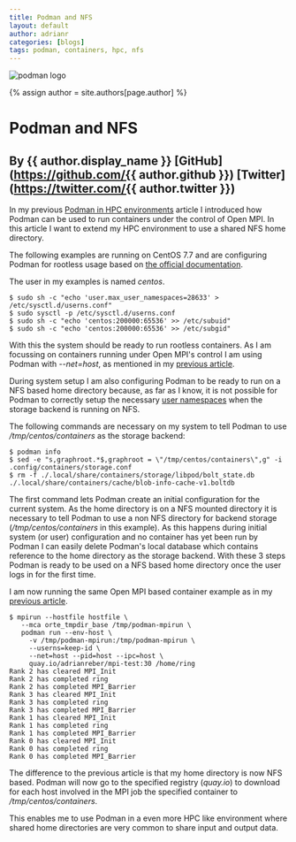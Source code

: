 ```yaml
---
title: Podman and NFS
layout: default
author: adrianr
categories: [blogs]
tags: podman, containers, hpc, nfs
---
```


![podman logo](https://podman.io/images/podman.svg)

{% assign author = site.authors[page.author] %}

# Podman and NFS
## By {{ author.display_name }} [GitHub](https://github.com/{{ author.github }}) [Twitter](https://twitter.com/{{ author.twitter }})

In my previous [Podman in HPC
environments](https://podman.io/blogs/2019/09/26/podman-in-hpc.html) article I
introduced how Podman can be used to run containers under the control of Open
MPI. In this article I want to extend my HPC environment to use a shared NFS
home directory.

<!--readmore-->

The following examples are running on CentOS 7.7 and are
configuring Podman for rootless usage based on [the official
documentation](https://access.redhat.com/documentation/en-us/red_hat_enterprise_linux_atomic_host/7/html-single/managing_containers/index#running_containers_as_root_or_rootless).

The user in my examples is named *centos*.

```shell
$ sudo sh -c "echo 'user.max_user_namespaces=28633' > /etc/sysctl.d/userns.conf"
$ sudo sysctl -p /etc/sysctl.d/userns.conf
$ sudo sh -c "echo 'centos:200000:65536' >> /etc/subuid"
$ sudo sh -c "echo 'centos:200000:65536' >> /etc/subgid"
```

With this the system should be ready to run rootless containers. As I am focussing
on containers running under Open MPI's control I am using Podman with *--net=host*,
as mentioned in my [previous article](https://podman.io/blogs/2019/09/26/podman-in-hpc.html).

During system setup I am also configuring Podman to be ready to run on a NFS
based home directory because, as far as I know, it is not possible for Podman
to correctly setup the necessary [user
namespaces](https://man7.org/linux/man-pages/man7/user_namespaces.7.html) when
the storage backend is running on NFS.

The following commands are necessary on my system to tell Podman to use
*/tmp/centos/containers* as the storage backend:

```shell
$ podman info
$ sed -e "s,graphroot.*$,graphroot = \"/tmp/centos/containers\",g" -i .config/containers/storage.conf
$ rm -f ./.local/share/containers/storage/libpod/bolt_state.db ./.local/share/containers/cache/blob-info-cache-v1.boltdb
```

The first command lets Podman create an initial configuration for the current
system. As the home directory is on a NFS mounted directory it is necessary to
tell Podman to use a non NFS directory for backend storage
(*/tmp/centos/containers* in this example). As this happens during initial
system (or user) configuration and no container has yet been run by Podman I
can easily delete Podman's local database which contains reference to the home
directory as the storage backend. With these 3 steps Podman is ready to be used
on a NFS based home directory once the user logs in for the first time.

I am now running the same Open MPI based container example as in my
[previous article](https://podman.io/blogs/2019/09/26/podman-in-hpc.html).

```shell
$ mpirun --hostfile hostfile \
   --mca orte_tmpdir_base /tmp/podman-mpirun \
   podman run --env-host \
     -v /tmp/podman-mpirun:/tmp/podman-mpirun \
     --userns=keep-id \
     --net=host --pid=host --ipc=host \
     quay.io/adrianreber/mpi-test:30 /home/ring
Rank 2 has cleared MPI_Init
Rank 2 has completed ring
Rank 2 has completed MPI_Barrier
Rank 3 has cleared MPI_Init
Rank 3 has completed ring
Rank 3 has completed MPI_Barrier
Rank 1 has cleared MPI_Init
Rank 1 has completed ring
Rank 1 has completed MPI_Barrier
Rank 0 has cleared MPI_Init
Rank 0 has completed ring
Rank 0 has completed MPI_Barrier
```

The difference to the previous article is that my home directory is now NFS
based. Podman will now go to the specified registry (*quay.io*) to download for
each host involved in the MPI job the specified container to
*/tmp/centos/containers*.

This enables me to use Podman in a even more HPC like environment where shared
home directories are very common to share input and output data.
